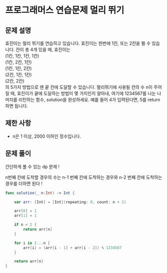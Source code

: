 # 프로그래머스 연습문제 멀리 뛰기

## 문제 설명

효진이는 멀리 뛰기를 연습하고 있습니다. 효진이는 한번에 1칸, 또는 2칸을 뛸 수 있습니다. 칸이 총 4개 있을 때, 효진이는  
(1칸, 1칸, 1칸, 1칸)  
(1칸, 2칸, 1칸)  
(1칸, 1칸, 2칸)  
(2칸, 1칸, 1칸)  
(2칸, 2칸)  
의 5가지 방법으로 맨 끝 칸에 도달할 수 있습니다. 멀리뛰기에 사용될 칸의 수 n이 주어질 때, 효진이가 끝에 도달하는 방법이 몇 가지인지 알아내, 여기에 1234567를 나눈 나머지를 리턴하는 함수, solution을 완성하세요. 예를 들어 4가 입력된다면, 5를 return하면 됩니다.

## 제한 사항

- n은 1 이상, 2000 이하인 정수입니다.

## 문제 풀이

간단하게 풀 수 있는 dp 문제 !

n번째 칸에 도착할 경우의 수는 n-1 번째 칸에 도착하는 경우와 n-2 번째 칸에 도착하는 경우를 더하면 된다 !

```swift
func solution(_ n:Int) -> Int {

    var arr: [Int] = [Int](repeating: 0, count: n + 1)

    arr[0] = 1
    arr[1] = 1

    if n < 2 {
        return arr[n]
    }

    for i in 2...n {
        arr[i] = (arr[i - 1] + arr[i - 2]) % 1234567
    }

    return arr[n]
}
```

